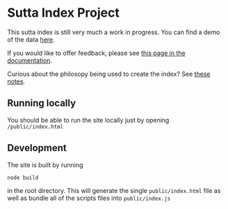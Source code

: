 # Sutta Index Project

This sutta index is still very much a work in progress. You can find a demo of the data [here](https://index.readingfaithfully.org/).

If you would like to offer feedback, please see [this page in the documentation](https://github.com/thesunshade/CIPS/blob/main/src/documentation/helpfulFeedback.md#offering-feedback).

Curious about the philosopy being used to create the index? See [these notes](https://github.com/thesunshade/CIPS/blob/main/src/documentation/principlesOfIndexingSuttas.md#principles-of-indexing-suttas).

## Running locally

You should be able to run the site locally just by opening `/public/index.html`

## Development

The site is built by running

```
node build
```

in the root directory. This will generate the single `public/index.html` file as well as bundle all of the scripts files into `public/index.js`
